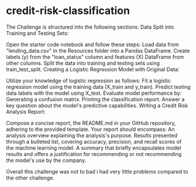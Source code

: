 # credit-risk-classification

The Challenge is structured into the following sections:
Data Split into Training and Testing Sets:

Open the starter code notebook and follow these steps:
Load data from "lending_data.csv" in the Resources folder into a Pandas DataFrame.
Create labels (y) from the "loan_status" column and features (X) DataFrame from other columns.
Split the data into training and testing sets using train_test_split.
Creating a Logistic Regression Model with Original Data:

Utilize your knowledge of logistic regression as follows:
Fit a logistic regression model using the training data (X_train and y_train).
Predict testing data labels with the model using X_test.
Evaluate model performance by:
Generating a confusion matrix.
Printing the classification report.
Answer a key question about the model's predictive capabilities.
Writing a Credit Risk Analysis Report:

Compose a concise report, the README.md in your GitHub repository, adhering to the provided template. Your report should encompass:
An analysis overview explaining the analysis's purpose.
Results presented through a bulleted list, covering accuracy, precision, and recall scores of the machine learning model.
A summary that briefly encapsulates model results and offers a justification for recommending or not recommending the model's use by the company.




Overall this challenge was not to bad i had very little problems compared to the other challenge.
